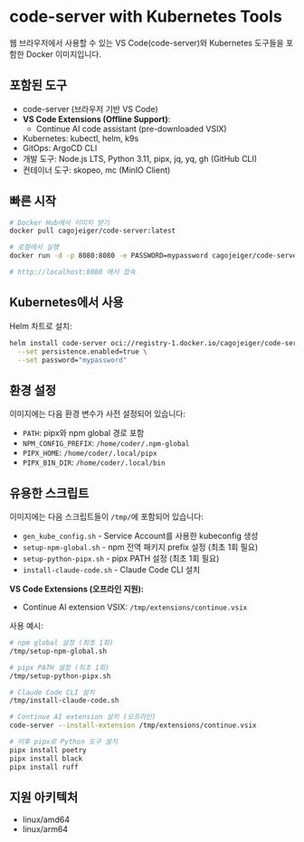 # code-server with Kubernetes Tools

웹 브라우저에서 사용할 수 있는 VS Code(code-server)와 Kubernetes 도구들을 포함한 Docker 이미지입니다.

## 포함된 도구
- code-server (브라우저 기반 VS Code)
- **VS Code Extensions (Offline Support)**:
  - Continue AI code assistant (pre-downloaded VSIX)
- Kubernetes: kubectl, helm, k9s
- GitOps: ArgoCD CLI
- 개발 도구: Node.js LTS, Python 3.11, pipx, jq, yq, gh (GitHub CLI)
- 컨테이너 도구: skopeo, mc (MinIO Client)

## 빠른 시작

```bash
# Docker Hub에서 이미지 받기
docker pull cagojeiger/code-server:latest

# 로컬에서 실행
docker run -d -p 8080:8080 -e PASSWORD=mypassword cagojeiger/code-server:latest

# http://localhost:8080 에서 접속
```

## Kubernetes에서 사용

Helm 차트로 설치:
```bash
helm install code-server oci://registry-1.docker.io/cagojeiger/code-server \
  --set persistence.enabled=true \
  --set password="mypassword"
```

## 환경 설정

이미지에는 다음 환경 변수가 사전 설정되어 있습니다:
- `PATH`: pipx와 npm global 경로 포함
- `NPM_CONFIG_PREFIX`: `/home/coder/.npm-global`
- `PIPX_HOME`: `/home/coder/.local/pipx`
- `PIPX_BIN_DIR`: `/home/coder/.local/bin`

## 유용한 스크립트

이미지에는 다음 스크립트들이 `/tmp/`에 포함되어 있습니다:
- `gen_kube_config.sh` - Service Account를 사용한 kubeconfig 생성
- `setup-npm-global.sh` - npm 전역 패키지 prefix 설정 (최초 1회 필요)
- `setup-python-pipx.sh` - pipx PATH 설정 (최초 1회 필요)
- `install-claude-code.sh` - Claude Code CLI 설치

**VS Code Extensions (오프라인 지원):**
- Continue AI extension VSIX: `/tmp/extensions/continue.vsix`

사용 예시:
```bash
# npm global 설정 (최초 1회)
/tmp/setup-npm-global.sh

# pipx PATH 설정 (최초 1회)
/tmp/setup-python-pipx.sh

# Claude Code CLI 설치
/tmp/install-claude-code.sh

# Continue AI extension 설치 (오프라인)
code-server --install-extension /tmp/extensions/continue.vsix

# 이후 pipx로 Python 도구 설치
pipx install poetry
pipx install black
pipx install ruff
```

## 지원 아키텍처
- linux/amd64
- linux/arm64